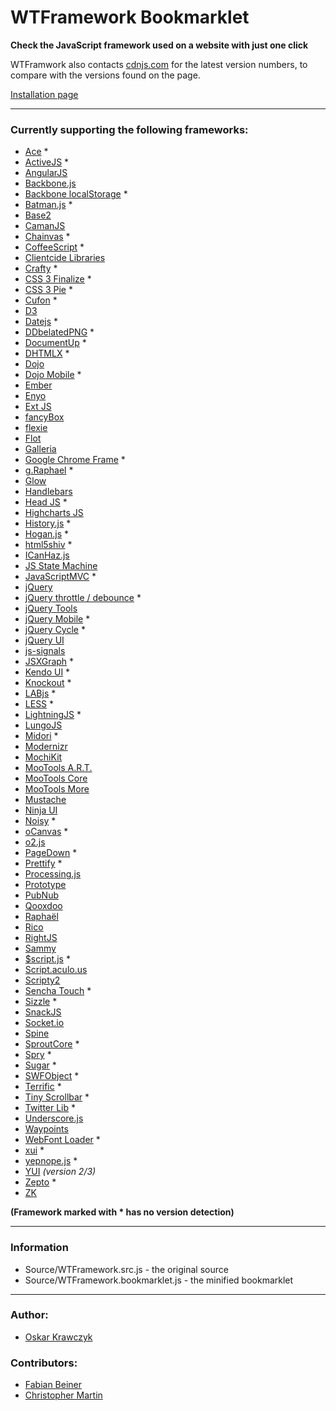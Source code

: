 # WTFramework Bookmarklet
**Check the JavaScript framework used on a website with just one click**

WTFramwork also contacts [cdnjs.com](http://www.cdnjs.com) for the latest version numbers, to compare with the versions found on the page.

[Installation page](http://oskarkrawczyk.github.com/wtframework/)

---

### Currently supporting the following frameworks:

* [Ace](http://ace.ajax.org/) *
* [ActiveJS](http://activejs.org/) *
* [AngularJS](http://angularjs.org/)
* [Backbone.js](http://documentcloud.github.com/backbone/)
* [Backbone localStorage](https://github.com/jeromegn/Backbone.localStorage) *
* [Batman.js](http://batmanjs.org/) *
* [Base2](http://code.google.com/p/base2/)
* [CamanJS](http://camanjs.com/)
* [Chainvas](http://leaverou.github.com/chainvas/) *
* [CoffeeScript](http://jashkenas.github.com/coffee-script/) *
* [Clientcide Libraries](http://www.clientcide.com/wiki/)
* [Crafty](http://craftyjs.com/) *
* [CSS 3 Finalize](https://github.com/codler/jQuery-Css3-Finalize) *
* [CSS 3 Pie](http://css3pie.com/) *
* [Cufon](http://cufon.shoqolate.com/) *
* [D3](http://mbostock.github.com/d3/)
* [Datejs](http://www.datejs.com/) *
* [DDbelatedPNG](http://www.dillerdesign.com/experiment/DD_belatedPNG/) *
* [DocumentUp](http://documentup.com/) *
* [DHTMLX](http://www.dhtmlx.com/) *
* [Dojo](http://dojotoolkit.org/)
* [Dojo Mobile](http://dojotoolkit.org/features/mobile) *
* [Ember](http://emberjs.com/)
* [Enyo](http://enyojs.com/)
* [Ext JS](http://www.sencha.com/)
* [fancyBox](http://fancyapps.com/fancybox/)
* [flexie](http://flexiejs.com/)
* [Flot](http://code.google.com/p/flot/)
* [Galleria](http://galleria.aino.se/)
* [Google Chrome Frame](http://code.google.com/chrome/chromeframe/) *
* [g.Raphael](http://g.raphaeljs.com/) *
* [Glow](http://www.bbc.co.uk/glow/)
* [Handlebars](http://www.handlebarsjs.com/)
* [Head JS](http://headjs.com/) *
* [Highcharts JS](http://highcharts.com/)
* [History.js](https://github.com/balupton/History.js/) *
* [Hogan.js](http://twitter.github.com/hogan.js/) *
* [html5shiv](http://code.google.com/p/html5shiv/) *
* [ICanHaz.js](http://icanhazjs.com/)
* [JS State Machine](https://github.com/jakesgordon/javascript-state-machine)
* [JavaScriptMVC](http://javascriptmvc.com/) *
* [jQuery](http://jquery.com/)
* [jQuery throttle / debounce](https://github.com/cowboy/jquery-throttle-debounce) *
* [jQuery Tools](http://flowplayer.org/tools/index.html)
* [jQuery Mobile](http://jquerymobile.com/) *
* [jQuery Cycle](http://jquery.malsup.com/cycle/) *
* [jQuery UI](http://jqueryui.com/)
* [js-signals](http://millermedeiros.github.com/js-signals/)
* [JSXGraph](http://jsxgraph.org/) *
* [Kendo UI](http://www.kendoui.com/) *
* [Knockout](http://knockoutjs.com/) *
* [LABjs](http://labjs.com/) *
* [LESS](http://lesscss.org/) *
* [LightningJS](http://lightningjs.com/) *
* [LungoJS](http://www.lungojs.com/)
* [Midori](http://www.midorijs.com/) *
* [Modernizr](http://www.modernizr.com/)
* [MochiKit](http://mochi.github.com/mochikit/)
* [MooTools A.R.T.](https://github.com/anutron/art)
* [MooTools Core](http://mootools.net/)
* [MooTools More](http://mootools.net/)
* [Mustache](https://github.com/janl/mustache.js)
* [Ninja UI](http://ninjaui.com/)
* [Noisy](http://rappdaniel.com/noisy/) *
* [oCanvas](http://ocanvas.org/) *
* [o2.js](http://o2js.com/)
* [PageDown](http://code.google.com/p/pagedown/wiki/PageDown) *
* [Prettify](http://code.google.com/p/google-code-prettify/) *
* [Processing.js](http://processingjs.org/)
* [Prototype](http://www.prototypejs.org/)
* [PubNub](http://www.pubnub.com/)
* [Qooxdoo](http://qooxdoo.org/)
* [Raphaël](http://raphaeljs.com/)
* [Rico](http://openrico.org/)
* [RightJS](http://rightjs.org/)
* [Sammy](http://sammyjs.org/)
* [$script.js](http://www.dustindiaz.com/scriptjs/) *
* [Script.aculo.us](http://script.aculo.us/)
* [Scripty2](http://scripty2.com/)
* [Sencha Touch](http://www.sencha.com/products/touch/) *
* [Sizzle](http://sizzlejs.com/) *
* [SnackJS](http://davidwalsh.name/snackjs)
* [Socket.io](http://socket.io/)
* [Spine](http://maccman.github.com/spine/)
* [SproutCore](http://www.sproutcore.com/) *
* [Spry](http://labs.adobe.com/technologies/spry/) *
* [Sugar](http://sugarjs.com/) *
* [SWFObject](http://code.google.com/p/swfobject/) *
* [Terrific](http://www.terrifically.org/) *
* [Tiny Scrollbar](http://baijs.nl/tinyscrollbar/) *
* [Twitter Lib](https://github.com/remy/twitterlib/) *
* [Underscore.js](http://documentcloud.github.com/underscore/)
* [Waypoints](http://imakewebthings.github.com/jquery-waypoints)
* [WebFont Loader](http://code.google.com/apis/webfonts/docs/webfont_loader.html) *
* [xui](http://xuijs.com/) *
* [yepnope.js](http://yepnopejs.com/) *
* [YUI](http://developer.yahoo.com/yui/) *(version 2/3)*
* [Zepto](http://zeptojs.com/) *
* [ZK](http://www.zkoss.org/)

**(Framework marked with \* has no version detection)**

---

### Information

* Source/WTFramework.src.js - the original source
* Source/WTFramework.bookmarklet.js - the minified bookmarklet

---

### Author:

* [Oskar Krawczyk](http://nouincolor.com)

### Contributors:

* [Fabian Beiner](https://github.com/FabianBeiner)
* [Christopher Martin](https://github.com/cgmartin)
